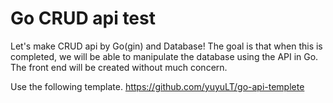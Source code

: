 # Go CRUD api test
Let's make CRUD api by Go(gin) and Database!
The goal is that when this is completed, we will be able to manipulate the database using the API in Go.
The front end will be created without much concern.

Use the following template.
https://github.com/yuyuLT/go-api-templete
